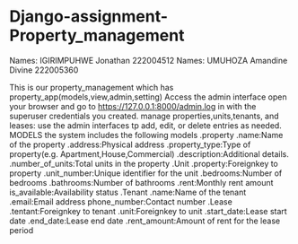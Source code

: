 # Django-assignment-Property_management
Names: IGIRIMPUHWE Jonathan 222004512
Names: UMUHOZA Amandine Divine 222005360

This is our property_management which has property_app(models,view,admin,setting)
Access the admin interface
open your browser and go to https://127.0.0.1:8000/admin.log in with the superuser credentials you created.
manage properties,units,tenants, and leases:
use the admin interfaces tp add, edit, or delete entries as needed.
MODELS
the system includes the following models
.property
  .name:Name of the property
  .address:Physical address
  .property_type:Type of property(e.g. Apartment,House,Commercial)
  .description:Additional details.
  .number_of_units:Total units in the property
.Unit
  .property:Foreignkey to property
  .unit_number:Unique identifier for the unit
  .bedrooms:Number of bedrooms
  .bathrooms:Number of bathrooms
  .rent:Monthly rent amount
  is_available:Availability status
.Tenant
  .name:Name of the tenant
  .email:Email address
  phone_number:Contact number
.Lease
  .tentant:Foreignkey to tenant
  .unit:Foreignkey to unit
  .start_date:Lease start date
  .end_date:Lease end date
  .rent_amount:Amount of rent for the lease period


